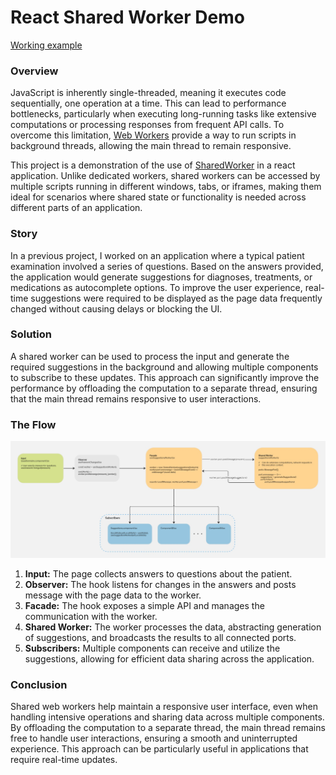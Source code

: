 # React Shared Worker Demo

[Working example](https://emredenizx.github.io/react-shared-worker-demo/)

### Overview

JavaScript is inherently single-threaded, meaning it executes code sequentially, one operation at a time. This can lead to performance bottlenecks, particularly when executing long-running tasks like extensive computations or processing responses from frequent API calls. To overcome this limitation, [Web Workers](https://developer.mozilla.org/en-US/docs/Web/API/Web_Workers_API/Using_web_workers) provide a way to run scripts in background threads, allowing the main thread to remain responsive.

This project is a demonstration of the use of [SharedWorker](https://developer.mozilla.org/en-US/docs/Web/API/SharedWorker) in a react application. Unlike dedicated workers, shared workers can be accessed by multiple scripts running in different windows, tabs, or iframes, making them ideal for scenarios where shared state or functionality is needed across different parts of an application.

### Story

In a previous project, I worked on an application where a typical patient examination involved a series of questions. Based on the answers provided, the application would generate suggestions for diagnoses, treatments, or medications as autocomplete options. To improve the user experience, real-time suggestions were required to be displayed as the page data frequently changed without causing delays or blocking the UI.

### Solution

A shared worker can be used to process the input and generate the required suggestions in the background and allowing multiple components to subscribe to these updates. This approach can significantly improve the performance by offloading the computation to a separate thread, ensuring that the main thread remains responsive to user interactions.

### The Flow

![Application Flow Diagram](./docs/diagram_app_flow.jpg)

1. **Input:** The page collects answers to questions about the patient.
2. **Observer:** The hook listens for changes in the answers and posts message with the page data to the worker.
3. **Facade:** The hook exposes a simple API and manages the communication with the worker.
4. **Shared Worker:** The worker processes the data, abstracting generation of suggestions, and broadcasts the results to all connected ports.
5. **Subscribers:** Multiple components can receive and utilize the suggestions, allowing for efficient data sharing across the application.

### Conclusion

Shared web workers help maintain a responsive user interface, even when handling intensive operations and sharing data across multiple components. By offloading the computation to a separate thread, the main thread remains free to handle user interactions, ensuring a smooth and uninterrupted experience. This approach can be particularly useful in applications that require real-time updates.
